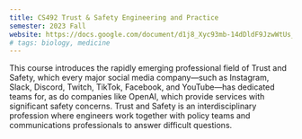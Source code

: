 ```yaml
---
title: CS492 Trust & Safety Engineering and Practice
semester: 2023 Fall
website: https://docs.google.com/document/d1j8_Xyc93mb-14dDldF9JzwWtUs_PTu7E3HbRirTFOfc/edit?usp=sharing
# tags: biology, medicine
---
```


This course introduces the rapidly emerging professional field of Trust and Safety, which every major social media company—such as Instagram, Slack, Discord, Twitch, TikTok, Facebook, and YouTube—has dedicated teams for, as do companies like OpenAI, which provide services with significant safety concerns. Trust and Safety is an interdisciplinary profession where engineers work together with policy teams and communications professionals to answer difficult questions.